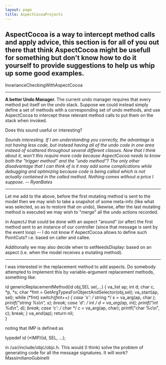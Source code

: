 ```yaml
---
layout: page
title: AspectCocoaProjects
---
```


AspectCocoa is a way to intercept method calls and apply advice, this section is for all of you out there that think AspectCocoa might be usefull for something but don't know how to do it yourself to provide suggestions to help us whip up some good examples.
----

InvarianceCheckingWithAspectCocoa

----
**A better Undo Manager.**
The current undo manager requires that every method put itself on the undo stack.  Suppose we could instead simply define a set of methods with a corresponding set of undo methods, and use AspectCocoa to intercept these relevant method calls to put them on the stack when invoked.

Does this sound useful or interesting?

*Sounds interesting. If I am understanding you correctly, the advantage is not having less code, but instead having all of the undo code in one area instead of scattered throughout several different classes. Now that I think about it, won't this require more code because AspectCocoa needs to know both the "trigger method" and the "undo method"? The only other disadvantage that I can think of is it may add some complications while debugging and optimizing because code is being called which is not actually contained in the called method. Nothing comes without a price I suppose. -- RyanBates*

----

Let me add to the above, before the first mutating method is sent to the model then we may wish to take a snapshot of some meta-info (like what was selected, so as to restore that on undo), likewise, after the last mutating method is executed we may wish to "merge" all the undo actions recorded.

in AspectJ that could be done with an aspect "around" (or after) the first method sent to an instance of our controller (since that message is sent by the event loop) -- I do not know if AspectCocoa allows to define such PointCuts? i.e. based on caller and callee.

Additionally we may also decide when to     setNeedsDisplay: based on an aspect (i.e. when the model receives a mutating method).

----

I was interested in the replacement method to add aspects. Do somebody attempted to implement this by variable-argument replacement methods, something like:
    
id genericReplacementMethod(id obj,SEL sel,...)
{
                   va_list ap;
                   int d;
                   char c, *p, *s;
                   char *fmt = GetArgTypesForObjectAndSelector(obj,sel);
                   va_start(ap, sel);
                   while (*fmt)
                           switch(*fmt++) {
                           case 's':                       /* string */
                                   s = va_arg(ap, char *);
                                   printf("string %s\n", s);
                                   break;
                           case 'd':                       /* int */
                                   d = va_arg(ap, int);
                                   printf("int %d\n", d);
                                   break;
                           case 'c':                       /* char */
                                   c = va_arg(ap, char);
                                   printf("char %c\n", c);
                                   break;
                           }
                   va_end(ap);
   return nil;   
}

noting that IMP is defined as
    
typedef id                      (*IMP)(id, SEL, ...); 

in     /usr/include/objc/objc.h. This would (I think) solve the problem of generating code for all the message signatures. It will work? 
MassimilianoGubinelli

